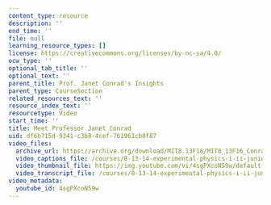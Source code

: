 ```yaml
---
content_type: resource
description: ''
end_time: ''
file: null
learning_resource_types: []
license: https://creativecommons.org/licenses/by-nc-sa/4.0/
ocw_type: ''
optional_tab_title: ''
optional_text: ''
parent_title: Prof. Janet Conrad's Insights
parent_type: CourseSection
related_resources_text: ''
resource_index_text: ''
resourcetype: Video
start_time: ''
title: Meet Professor Janet Conrad
uid: df6b715d-9341-c3b8-4cef-761961cb8f87
video_files:
  archive_url: https://archive.org/download/MIT8.13F16/MIT8_13F16_Conrad_Meet_the_Educator_300k.mp4
  video_captions_file: /courses/8-13-14-experimental-physics-i-ii-junior-lab-fall-2016-spring-2017/4c26efc1242b58d9a31b8496ee4d37d6_4sgPXcoN59w.vtt
  video_thumbnail_file: https://img.youtube.com/vi/4sgPXcoN59w/default.jpg
  video_transcript_file: /courses/8-13-14-experimental-physics-i-ii-junior-lab-fall-2016-spring-2017/3dff5a7acb10e6f944c4d2a37fbdbd11_4sgPXcoN59w.pdf
video_metadata:
  youtube_id: 4sgPXcoN59w
---
```

